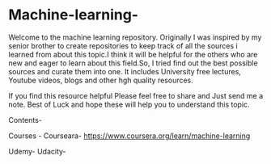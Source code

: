 # Machine-learning-

Welcome to the machine learning repository. Originally I was inspired by my senior brother to create repositories to keep track of all the sources i learned from about this topic.I think it will be helpful for the others who are new and eager to learn about this field.So, I tried find out the best possible sources and curate them into one. It includes University free lectures, Youtube videos, blogs and other hgh quality resources. 

If you find this resource helpful Please feel free to share and Just send me a note. Best of Luck and hope these will help you to understand this topic. 

Contents- 


Courses - 
Courseara- https://www.coursera.org/learn/machine-learning
          
          
Udemy- 
Udacity- 



